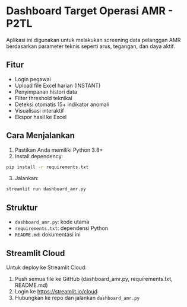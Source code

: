 # Dashboard Target Operasi AMR - P2TL

Aplikasi ini digunakan untuk melakukan screening data pelanggan AMR berdasarkan parameter teknis seperti arus, tegangan, dan daya aktif.

## Fitur
- Login pegawai
- Upload file Excel harian (INSTANT)
- Penyimpanan histori data
- Filter threshold teknikal
- Deteksi otomatis 15+ indikator anomali
- Visualisasi interaktif
- Ekspor hasil ke Excel

## Cara Menjalankan
1. Pastikan Anda memiliki Python 3.8+
2. Install dependency:
```bash
pip install -r requirements.txt
```
3. Jalankan:
```bash
streamlit run dashboard_amr.py
```

## Struktur
- `dashboard_amr.py`: kode utama
- `requirements.txt`: dependensi Python
- `README.md`: dokumentasi ini

## Streamlit Cloud
Untuk deploy ke Streamlit Cloud:
1. Push semua file ke GitHub (dashboard_amr.py, requirements.txt, README.md)
2. Login ke https://streamlit.io/cloud
3. Hubungkan ke repo dan jalankan `dashboard_amr.py`

